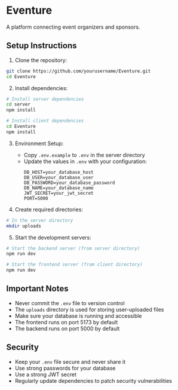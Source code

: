 # Eventure

A platform connecting event organizers and sponsors.

## Setup Instructions

1. Clone the repository:
```bash
git clone https://github.com/yourusername/Eventure.git
cd Eventure
```

2. Install dependencies:
```bash
# Install server dependencies
cd server
npm install

# Install client dependencies
cd Eventure
npm install
```

3. Environment Setup:
   - Copy `.env.example` to `.env` in the server directory
   - Update the values in `.env` with your configuration:
     ```
     DB_HOST=your_database_host
     DB_USER=your_database_user
     DB_PASSWORD=your_database_password
     DB_NAME=your_database_name
     JWT_SECRET=your_jwt_secret
     PORT=5000
     ```

4. Create required directories:
```bash
# In the server directory
mkdir uploads
```

5. Start the development servers:
```bash
# Start the backend server (from server directory)
npm run dev

# Start the frontend server (from client directory)
npm run dev
```

## Important Notes

- Never commit the `.env` file to version control
- The `uploads` directory is used for storing user-uploaded files
- Make sure your database is running and accessible
- The frontend runs on port 5173 by default
- The backend runs on port 5000 by default

## Security

- Keep your `.env` file secure and never share it
- Use strong passwords for your database
- Use a strong JWT secret
- Regularly update dependencies to patch security vulnerabilities
